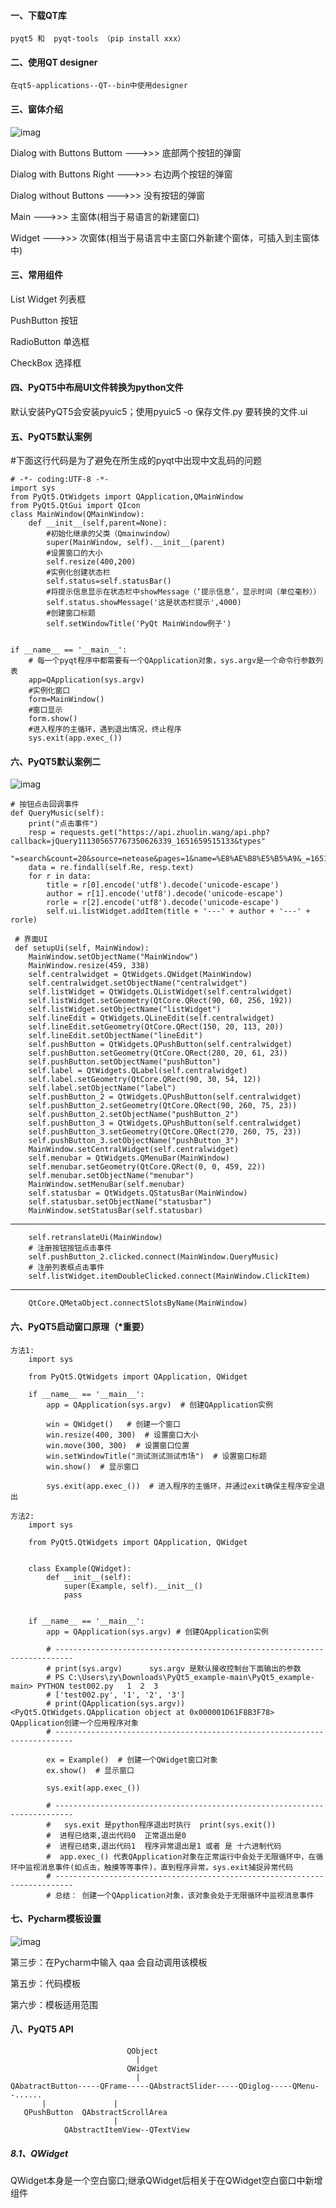 #### 一、下载QT库
    pyqt5 和  pyqt-tools （pip install xxx）
    
#### 二、使用QT designer
    在qt5-applications--QT--bin中使用designer
   
#### 三、窗体介绍
![imag](https://github.com/fengxunzhe/index/blob/main/PyQT/img/1.png)

Dialog with Buttons Buttom --->>> 底部两个按钮的弹窗

Dialog with Buttons Right --->>> 右边两个按钮的弹窗

Dialog without Buttons --->>> 没有按钮的弹窗

Main --->>> 主窗体(相当于易语言的新建窗口)

Widget --->>> 次窗体(相当于易语言中主窗口外新建个窗体，可插入到主窗体中)

#### 三、常用组件
List Widget 列表框

PushButton 按钮

RadioButton 单选框

CheckBox 选择框

#### 四、PyQT5中布局UI文件转换为python文件
默认安装PyQT5会安装pyuic5；使用pyuic5 -o 保存文件.py 要转换的文件.ui

#### 五、PyQT5默认案例
#下面这行代码是为了避免在所生成的pyqt中出现中文乱码的问题

    # -*- coding:UTF-8 -*-
    import sys
    from PyQt5.QtWidgets import QApplication,QMainWindow
    from PyQt5.QtGui import QIcon
    class MainWindow(QMainWindow):
        def __init__(self,parent=None):
            #初始化继承的父类（Qmainwindow）
            super(MainWindow, self).__init__(parent)
            #设置窗口的大小
            self.resize(400,200)
            #实例化创建状态栏
            self.status=self.statusBar()
            #将提示信息显示在状态栏中showMessage（‘提示信息’，显示时间（单位毫秒））
            self.status.showMessage('这是状态栏提示',4000)
            #创建窗口标题
            self.setWindowTitle('PyQt MainWindow例子')


    if __name__ == '__main__':
        # 每一个pyqt程序中都需要有一个QApplication对象，sys.argv是一个命令行参数列表
        app=QApplication(sys.argv)
        #实例化窗口
        form=MainWindow()
        #窗口显示
        form.show()
        #进入程序的主循环，遇到退出情况，终止程序
        sys.exit(app.exec_())
        
#### 六、PyQT5默认案例二
![imag](https://github.com/fengxunzhe/index/blob/main/PyQT/img/2.png)    

    # 按钮点击回调事件
    def QueryMusic(self):
        print("点击事件")
        resp = requests.get("https://api.zhuolin.wang/api.php?callback=jQuery111305657767350626339_1651659515133&types"
                            "=search&count=20&source=netease&pages=1&name=%E8%AE%B8%E5%B5%A9&_=1651659515135")
        data = re.findall(self.Re, resp.text)
        for r in data:
            title = r[0].encode('utf8').decode('unicode-escape')
            author = r[1].encode('utf8').decode('unicode-escape')
            rorle = r[2].encode('utf8').decode('unicode-escape')
            self.ui.listWidget.addItem(title + '---' + author + '---' + rorle)
            
     # 界面UI  
     def setupUi(self, MainWindow):
        MainWindow.setObjectName("MainWindow")
        MainWindow.resize(459, 338)
        self.centralwidget = QtWidgets.QWidget(MainWindow)
        self.centralwidget.setObjectName("centralwidget")
        self.listWidget = QtWidgets.QListWidget(self.centralwidget)
        self.listWidget.setGeometry(QtCore.QRect(90, 60, 256, 192))
        self.listWidget.setObjectName("listWidget")
        self.lineEdit = QtWidgets.QLineEdit(self.centralwidget)
        self.lineEdit.setGeometry(QtCore.QRect(150, 20, 113, 20))
        self.lineEdit.setObjectName("lineEdit")
        self.pushButton = QtWidgets.QPushButton(self.centralwidget)
        self.pushButton.setGeometry(QtCore.QRect(280, 20, 61, 23))
        self.pushButton.setObjectName("pushButton")
        self.label = QtWidgets.QLabel(self.centralwidget)
        self.label.setGeometry(QtCore.QRect(90, 30, 54, 12))
        self.label.setObjectName("label")
        self.pushButton_2 = QtWidgets.QPushButton(self.centralwidget)
        self.pushButton_2.setGeometry(QtCore.QRect(90, 260, 75, 23))
        self.pushButton_2.setObjectName("pushButton_2")
        self.pushButton_3 = QtWidgets.QPushButton(self.centralwidget)
        self.pushButton_3.setGeometry(QtCore.QRect(270, 260, 75, 23))
        self.pushButton_3.setObjectName("pushButton_3")
        MainWindow.setCentralWidget(self.centralwidget)
        self.menubar = QtWidgets.QMenuBar(MainWindow)
        self.menubar.setGeometry(QtCore.QRect(0, 0, 459, 22))
        self.menubar.setObjectName("menubar")
        MainWindow.setMenuBar(self.menubar)
        self.statusbar = QtWidgets.QStatusBar(MainWindow)
        self.statusbar.setObjectName("statusbar")
        MainWindow.setStatusBar(self.statusbar)
-------------------------------------------------------------------
        self.retranslateUi(MainWindow)
        # 注册按钮按钮点击事件
        self.pushButton_2.clicked.connect(MainWindow.QueryMusic)
        # 注册列表框点击事件
        self.listWidget.itemDoubleClicked.connect(MainWindow.ClickItem)
--------------------------------------------------------------------
        QtCore.QMetaObject.connectSlotsByName(MainWindow)
        
#### 六、PyQT5启动窗口原理（*重要）
    
    方法1:
        import sys

        from PyQt5.QtWidgets import QApplication, QWidget

        if __name__ == '__main__':
            app = QApplication(sys.argv)  # 创建QApplication实例

            win = QWidget()   # 创建一个窗口
            win.resize(400, 300)  # 设置窗口大小
            win.move(300, 300)  # 设置窗口位置
            win.setWindowTitle("测试测试测试市场")  # 设置窗口标题
            win.show()  # 显示窗口

            sys.exit(app.exec_())  # 进入程序的主循环，并通过exit确保主程序安全退出

    方法2:
        import sys

        from PyQt5.QtWidgets import QApplication, QWidget


        class Example(QWidget):
            def __init__(self):
                super(Example, self).__init__()
                pass


        if __name__ == '__main__':
            app = QApplication(sys.argv) # 创建QApplication实例  
            
            # --------------------------------------------------------------------------
            # print(sys.argv)      sys.argv 是默认接收控制台下面输出的参数       
            # PS C:\Users\zy\Downloads\PyQt5_example-main\PyQt5_example-main> PYTHON test002.py   1  2  3
            # ['test002.py', '1', '2', '3']
            # print(QApplication(sys.argv))   <PyQt5.QtWidgets.QApplication object at 0x000001D61F8B3F78>    QApplication创建一个应用程序对象
            # --------------------------------------------------------------------------

            ex = Example()  # 创建一个QWidget窗口对象
            ex.show()  # 显示窗口

            sys.exit(app.exec_())
            
            # --------------------------------------------------------------------------
            #   sys.exit 是python程序退出时执行  print(sys.exit())
            #  进程已结束,退出代码0  正常退出是0
            #  进程已结束,退出代码1  程序异常退出是1 或者 是 十六进制代码
            #  app.exec_() 代表QApplication对象在正常运行中会处于无限循环中，在循环中监视消息事件(如点击，触摸等等事件)，直到程序异常，sys.exit捕捉异常代码
            # --------------------------------------------------------------------------
            # 总结： 创建一个QApplication对象，该对象会处于无限循环中监视消息事件
 
 #### 七、Pycharm模板设置
 ![imag](https://github.com/fengxunzhe/index/blob/main/PyQT/img/3.png)
 
 第三步：在Pycharm中输入 qaa 会自动调用该模板
 
 第五步：代码模板
 
 第六步：模板适用范围
 
  #### 八、PyQT5  API
                              QObject
                                |
                              QWidget
                                |
    QAbatractButton-----QFrame-----QAbstractSlider-----QDiglog-----QMenu--......
           |               |               
       QPushButton  QAbstractScrollArea
                           |
                QAbstractItemView--QTextView 
  
  
  ##### 8.1、QWidget
  QWidget本身是一个空白窗口;继承QWidget后相关于在QWidget空白窗口中新增组件
  
    

